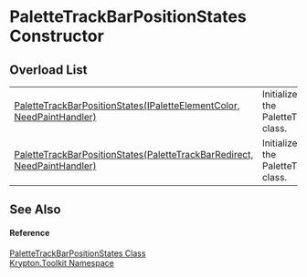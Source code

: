 # PaletteTrackBarPositionStates Constructor


## Overload List
<table>
<tr>
<td><a href="de0d9eb3-20e8-6fe9-a78a-7c5b7be6f296.md">PaletteTrackBarPositionStates(IPaletteElementColor, NeedPaintHandler)</a></td>
<td>Initialize a new instance of the PaletteTrackBarPositionStates class.</td></tr>
<tr>
<td><a href="0445e2bb-1432-ddfe-c54a-5f910bf0e1dc.md">PaletteTrackBarPositionStates(PaletteTrackBarRedirect, NeedPaintHandler)</a></td>
<td>Initialize a new instance of the PaletteTrackBarPositionStates class.</td></tr>
</table>

## See Also


#### Reference
<a href="152cb6c3-ab7f-7ed3-c0f1-57195647a8ec.md">PaletteTrackBarPositionStates Class</a>  
<a href="79d2eac2-21f4-54ff-7552-b20c33c30600.md">Krypton.Toolkit Namespace</a>  
